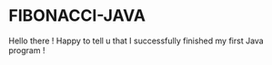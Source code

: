 # FIBONACCI-JAVA
Hello there ! 
Happy to tell u that I successfully finished my first Java program !
